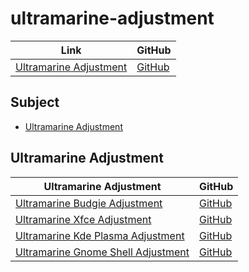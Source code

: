 

# ultramarine-adjustment

| Link | GitHub |
| ---- | ------ |
| [Ultramarine Adjustment](https://samwhelp.github.io/ultramarine-adjustment/) | [GitHub](https://github.com/samwhelp/ultramarine-adjustment) |




## Subject

* [Ultramarine Adjustment](#ultramarine-adjustment)




## Ultramarine Adjustment

| Ultramarine Adjustment | GitHub |
| ---------------------- | ------ |
| [Ultramarine Budgie Adjustment](https://samwhelp.github.io/ultramarine-budgie-adjustment/) | [GitHub](https://github.com/samwhelp/ultramarine-budgie-adjustment) |
| [Ultramarine Xfce Adjustment](https://samwhelp.github.io/ultramarine-xfce-adjustment/) | [GitHub](https://github.com/samwhelp/ultramarine-xfce-adjustment) |
| [Ultramarine Kde Plasma Adjustment](https://samwhelp.github.io/ultramarine-kde-plasma-adjustment/) | [GitHub](https://github.com/samwhelp/ultramarine-kde-plasma-adjustment) |
| [Ultramarine Gnome Shell Adjustment](https://samwhelp.github.io/ultramarine-gnome-shell-adjustment/) | [GitHub](https://github.com/samwhelp/ultramarine-gnome-shell-adjustment) |
